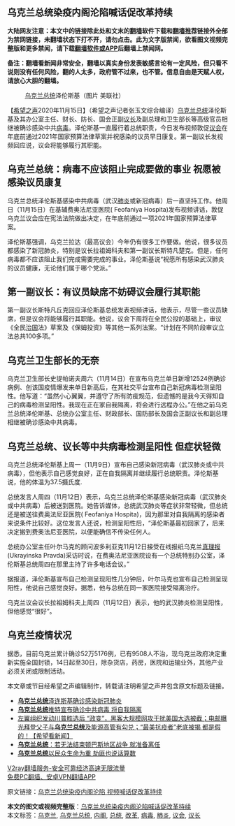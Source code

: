  <h2>乌克兰总统染疫内阁沦陷喊话促改革持续</h2> <p class="notice"><b>大陆网友注意：本文中的链接除此处和文末的<a href="https://github.com/bannedbook/fanqiang" >翻墙</a>软件下载和<a href="https://github.com/killgcd/justmysocks/blob/master/README.md">翻墙推荐</a>链接外全部为禁网链接，未翻墙状态下打不开，请勿点击。此为文字版禁闻，欲看图文视频完整版和更多禁闻，请下载<a href="https://github.com/bannedbook/fanqiang">翻墙软件或APP</a>后翻墙上禁闻网。</p><p>备注：翻墙看新闻非常安全，翻墙以真实身份发表敏感言论有一定风险，但只看不说则没有任何风险，翻的人太多，政府管不过来，也不管。信息自由是天赋人权，请放心大胆的翻墙。</b></p>  <div class="entry"> <figure><figcaption><a href="https://www.bannedbook.org/bnews/tag/%e4%b9%8c%e5%85%8b%e5%85%b0/" class="st_tag internal_tag" rel="tag" title="标签 乌克兰 下的日志">乌克兰</a><a href="https://www.bannedbook.org/bnews/tag/%e6%80%bb%e7%bb%9f/" class="st_tag internal_tag" rel="tag" title="标签 总统 下的日志">总统</a>泽伦斯基（图片 美联社）</figcaption></figure> <p>【<span class='wp_keywordlink_affiliate'><a href="https://www.soundofhope.org" title="希望之声" target="_blank">希望之声</a></span>2020年11月15日】（希望之声记者张玉文综合编译）<a href="https://www.bannedbook.org/bnews/tag/%E4%B9%8C%E5%85%8B%E5%85%B0%E6%80%BB%E7%BB%9F/" class="st_tag internal_tag" rel="tag" title="标签 乌克兰总统 下的日志">乌克兰总统</a>泽伦斯基及其办公室主任、财长、防长、国会正副<a href="https://www.bannedbook.org/bnews/tag/%E8%AE%AE%E9%95%BF/" class="st_tag internal_tag" rel="tag" title="标签 议长 下的日志">议长</a>及副总理和卫生部长等高级官员相继被确诊感染中共<a href="https://www.bannedbook.org/bnews/tag/%e7%97%85%e6%af%92/" class="st_tag internal_tag" rel="tag" title="标签 病毒 下的日志">病毒</a>。泽伦斯基一直履行着总统职责，今日发布视频敦促<a href="https://www.bannedbook.org/bnews/tag/%E8%AE%AE%E4%BC%9A/" class="st_tag internal_tag" rel="tag" title="标签 议会 下的日志">议会</a>在年底前通过2021年国家预算法律草案并祝感染的议员早日康复。第一副议长发视频回应说，议会将能够履行其职能。</p> <h2><strong>乌克兰总统：病毒不应该阻止完成要做的事业 祝愿被感染议员康复</strong></h2> <p>乌克兰总统泽伦斯基感染中共病毒（武汉<a href="https://www.bannedbook.org/bnews/tag/%e8%82%ba%e7%82%8e/" class="st_tag internal_tag" rel="tag" title="标签 肺炎 下的日志">肺炎</a>或新冠病毒）后一直坚持工作。他周日（11月15日）在基辅费奥法尼亚医院( Feofaniya Hospita)发布视频讲话，敦促乌克兰议会应在宪法法院做出决定，在年底前通过一项2021年国家预算法律草案。</p> <p>泽伦斯基强调，乌克兰拉达（最高议会）今年仍有很多工作要做。他说，很多议员都感染了新冠肺炎，特别是议长拉祖姆科夫和第一副议长斯特凡楚克。但是，任何病毒都不应该阻止我们完成需要完成的事业。泽伦斯基说“祝愿所有感染武汉肺炎的议员健康，无论他们属于哪个党派。”</p>  <h2><strong>第一副议长：有议员缺席不妨碍议会履行其职能</strong></h2> <p>第一副议长斯特凡丘克回应泽伦斯基总统发表视频讲话，他表示，尽管一些议员缺席，但是议会将能够履行其职能。他说，议会下周将在全民公投的基础上，审议《全民<span class='wp_keywordlink'><a href="https://www.bannedbook.org/forum24/topic8925.html" title="《治国大道》" target="_blank">治国</a></span>法》草案及《保姆投资》等其他一系列法案。“计划在不同阶段审议立法总共100多项。”</p> <h2><strong>乌克兰卫生部长的无奈</strong></h2> <p>乌克兰卫生部长史提帕诺夫周六（11月14日）在宣布乌克兰单日新增12524例确诊病例、创该国疫情爆发来单日新高后，在其社交平台宣布自己新冠病毒检测呈阳性。他写道：“虽然小心翼翼，并遵守了所有防疫规范，但遗憾的是我今天得知自己的病毒检测呈阳性。我现在正在家自我隔离，将会进行远程办公。”在他之前乌克兰总统泽伦斯基、总统办公室主任、财政部长、国防部长及国会正副议长和副总理相继被确诊感染中共病毒。</p> <h2><strong>乌克兰总统、议长等中共病毒检测呈阳性 但症状轻微</strong></h2> <p>乌克兰总统泽伦斯基上周一（11月9日）宣布自己感染新冠病毒（武汉肺炎或中共病毒），但他表示自己感觉良好，正在自我隔离并继续履行总统职责。泽伦斯基说，他的体温为37.5摄氏度.</p>  <p>总统发言人周四（11月12日）表示，乌克兰总统泽伦斯基感染新冠病毒（武汉肺炎或中共病毒）后被送到医院。她告诉媒体，总统武汉肺炎等症状非常轻微，但总统还是被送往费奥法尼亚医院( Feofaniya Hospita)，因为那里对自我隔离的感染者来说条件比较好。这位发言人还说，检测呈阳性后，“泽伦斯基最初回家了，后来决定搬到费奥法尼亚医院，以便能确信不传染任何人。</p> <p>总统办公室主任叶尔马克的顾问波多利亚克11月12日接受在线报纸乌克兰<span class='wp_keywordlink'><a href="https://www.bannedbook.org/forum2/topic1228.html" title="1919-1927 苏联《真理报》有关中国革命的文献资料选编 第一辑" target="_blank">真理报</a></span>(Ukrayinska Pravda)采访时说，在费奥法尼亚医院设有一个总统特别办公室，泽伦斯基总统周四在那里主持了许多电话会议。”</p> <p>据报道，泽伦斯基宣布自己检测呈现阳性几分钟后，叶尔马克也宣布自己检测呈现阳性，他说自己感觉良好。据悉，他与总统在同一家医院接受隔离治疗。</p>  <p>乌克兰议会议长拉祖姆科夫上周四（11月12日）表示，他的武汉肺炎检测呈阳性，但他感觉“很好”。</p> <h2><strong>乌克兰疫情状况</strong></h2> <p>据悉，目前乌克兰累计确诊52万5176例，已有9508人不治，现乌克兰政府决定重新实施全国封锁，14日起至30日，除杂货店，药房，医院和运输业外，其他产业必须关闭或限制活动。</p> <p>本文章或节目经希望之声编辑制作，转载请注明希望之声并包含原文标题及链接。</p>  <ul class='op-related-articles' title='相关阅读'> <li><a href='https://www.bannedbook.org/bnews/baitai/20201111/1429460.html' target='_blank'><b>乌克兰总统</b>泽连斯基确诊感染新冠肺炎</a></li> <li><a href='https://www.bannedbook.org/bnews/worldnews/20201110/1428501.html' target='_blank'><b>乌克兰总统</b>推特宣布确诊中共病毒 将自我隔离</a></li> <li><a href='https://www.bannedbook.org/bnews/bannedvideo/20201015/1414026.html' target='_blank'>左翼组织发动川普胜选后 “政变”，黑客大规模网攻干扰美国大选被截；电邮曝光拜登父子与<b>乌克兰总统</b>及能源高管有勾兑；“最美抗疫者”老底被揭 都是假的！【希望看新闻】</a></li> <li><a href='https://www.bannedbook.org/bnews/baitai/20201013/1412906.html' target='_blank'><b>乌克兰总统</b>：若无法结束顿巴斯地区战争 就准备离任</a></li> <li><a href='https://www.bannedbook.org/bnews/comments/20200723/1364896.html' target='_blank'><b>乌克兰总统</b>以民众生命为重 劫匪也说话算数</a></li> </ul> <p class="texttj"> <a href="https://www.bannedbook.org/forum23/topic22702.html" target="_blank">V2ray翻墙服务-安全可靠经济高速无限流量</a><br/> <a href="https://github.com/bannedbook/fanqiang/wiki/%E7%A6%81%E9%97%BB%E7%BD%91%E5%AE%89%E5%8D%93%E7%BF%BB%E5%A2%99%E6%96%B0%E9%97%BBAPP" target="_blank">免费PC翻墙、安卓VPN翻墙APP</a></p><p>原文链接：<a class="src_link"  href="https://www.soundofhope.org/post/443230" target="_blank">乌克兰总统染疫内阁沦陷 视频喊话促改革持续</a></p><a name='sharetosocial'></a>       <div><b>本文的图文或视频完整版</b>：<a href='https://www.bannedbook.org/bnews/comments/20201116/1431650.html'>乌克兰总统染疫内阁沦陷喊话促改革持续</a></div>  </div><!--END ENTRY--> <div class="postfooter"> <div>本文标签：<a href="https://www.bannedbook.org/bnews/tag/%e4%b9%8c%e5%85%8b%e5%85%b0/" rel="tag">乌克兰</a>, <a href="https://www.bannedbook.org/bnews/tag/%E4%B9%8C%E5%85%8B%E5%85%B0%E6%80%BB%E7%BB%9F/" rel="tag">乌克兰总统</a>, <a href="https://www.bannedbook.org/bnews/tag/%E5%86%85%E9%98%81/" rel="tag">内阁</a>, <a href="https://www.bannedbook.org/bnews/tag/%e6%80%bb%e7%bb%9f/" rel="tag">总统</a>, <a href="https://www.bannedbook.org/bnews/tag/%e6%94%b9%e9%9d%a9/" rel="tag">改革</a>, <a href="https://www.bannedbook.org/bnews/tag/%e7%97%85%e6%af%92/" rel="tag">病毒</a>, <a href="https://www.bannedbook.org/bnews/tag/%e8%82%ba%e7%82%8e/" rel="tag">肺炎</a>, <a href="https://www.bannedbook.org/bnews/tag/%E8%AE%AE%E4%BC%9A/" rel="tag">议会</a>, <a href="https://www.bannedbook.org/bnews/tag/%E8%AE%AE%E9%95%BF/" rel="tag">议长</a></div>  </div><!--END POSTFOOTER--> 
